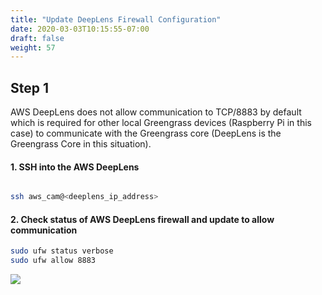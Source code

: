 ```yaml
---
title: "Update DeepLens Firewall Configuration"
date: 2020-03-03T10:15:55-07:00
draft: false
weight: 57
---
```

## Step 1

AWS DeepLens does not allow communication to TCP/8883 by default which is required for other local Greengrass devices (Raspberry Pi in this case) to communicate with the Greengrass core (DeepLens is the Greengrass Core in this situation).  

#### 1. SSH into the AWS DeepLens

```bash

ssh aws_cam@<deeplens_ip_address>

```

#### 2. Check status of AWS DeepLens firewall and update to allow communication

```bash
sudo ufw status verbose
sudo ufw allow 8883
```
![](/images/)
